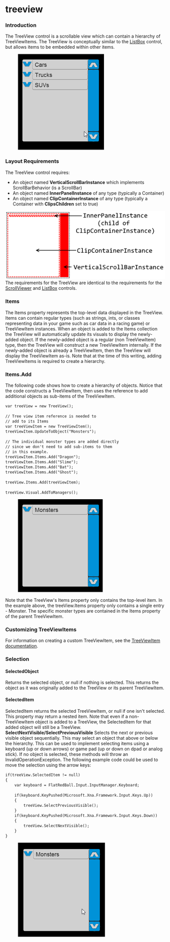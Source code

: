 # treeview

### Introduction

The TreeView control is a scrollable view which can contain a hierarchy of TreeViewItems. The TreeView is conceptually similar to the [ListBox](listbox.md) control, but allows items to be embedded within other items. 

<figure><img src="../../../media/2018-07-2018-07-21_22-18-06.gif" alt=""><figcaption></figcaption></figure>



### Layout Requirements

The TreeView control requires:

* An object named **VerticalScrollBarInstance** which implements ScrollBarBehavior (is a ScrollBar)
* An object named **InnerPanelInstance** of any type (typically a Container)
* An object named **ClipContainerInstance** of any type (typically a Container with **ClipsChildren** set to true)

[![](../../../media/2017-12-img_5a465ac0d252b.png)](../../../media/2017-12-img_5a465ac0d252b.png) The requirements for the TreeView are identical to the requirements for the [ScrollViewer](scrollviewer.md) and [ListBox](listbox.md) controls.

### Items

The Items property represents the top-level data displayed in the TreeView. Items can contain regular types (such as strings, ints, or classes representing data in your game such as car data in a racing game) or TreeViewItem instances. When an object is added to the Items collection the TreeView will automatically update its visuals to display the newly-added object. If the newly-added object is a regular (non TreeViewItem) type, then the TreeView will construct a new TreeViewItem internally. If the newly-added object is already a TreeViewItem, then the TreeView will display the TreeViewItem as-is. Note that at the time of this writing, adding TreeViewItems is required to create a hierarchy.

### Items.Add

The following code shows how to create a hierarchy of objects. Notice that the code constructs a TreeViewItem, then uses the reference to add additional objects as sub-items of the TreeViewItem.

```lang:c#
var treeView = new TreeView();

// Tree view item reference is needed to 
// add to its Items
var treeViewItem = new TreeViewItem();
treeViewItem.UpdateToObject("Monsters");

// The individual monster types are added directly
// since we don't need to add sub-items to them
// in this example.
treeViewItem.Items.Add("Dragon");
treeViewItem.Items.Add("Slime");
treeViewItem.Items.Add("Bat");
treeViewItem.Items.Add("Ghost");

treeView.Items.Add(treeViewItem);

treeView.Visual.AddToManagers();
```



<figure><img src="../../../media/2018-07-2018-07-22_11-08-33.gif" alt=""><figcaption></figcaption></figure>

 Note that the TreeView's Items property only contains the top-level item. In the example above, the treeView.Items property only contains a single entry - Monster. The specific monster types are contained in the Items property of the parent TreeViewItem.

### Customizing TreeViewItems

For information on creating a custom TreeViewItem, see the [TreeViewItem documentation](treeviewitem.md).

### Selection

#### SelectedObject

Returns the selected object, or null if nothing is selected. This returns the object as it was originally added to the TreeView or its parent TreeViewItem.

#### SelectedItem

SelectedItem returns the selected TreeViewItem, or null if one isn't selected. This property may return a nested item. Note that even if a non-TreeViewItem object is added to a TreeView, the SelectedItem for that added object will still be a TreeView. **SelectNextVisible/SelectPreviousVisible** Selects the next or previous visible object sequentially. This may select an object that above or below the hierarchy. This can be used to implement selecting items using a keyboard (up or down arrows) or game pad (up or down on dpad or analog stick). If no object is selected, these methods will throw an InvalidOperationException. The following example code could be used to move the selection using the arrow keys:

```lang:c#
if(treeView.SelectedItem != null)
{
    var keyboard = FlatRedBall.Input.InputManager.Keyboard;

    if(keyboard.KeyPushed(Microsoft.Xna.Framework.Input.Keys.Up))
    {
        treeView.SelectPreviousVisible();
    }
    if(keyboard.KeyPushed(Microsoft.Xna.Framework.Input.Keys.Down))
    {
        treeView.SelectNextVisible();
    }
}
```



<figure><img src="../../../media/2018-07-2018-07-22_11-35-01.gif" alt=""><figcaption></figcaption></figure>


